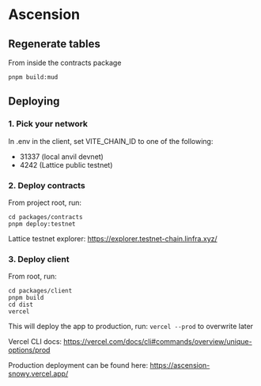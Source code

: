 # Ascension

## Regenerate tables
From inside the contracts package
```
pnpm build:mud
```

## Deploying 
### 1. Pick your network
In .env in the client, set VITE_CHAIN_ID to one of the following:
- 31337 (local anvil devnet) 
- 4242 (Lattice public testnet)

### 2. Deploy contracts
From project root, run:
```
cd packages/contracts 
pnpm deploy:testnet
```
Lattice testnet explorer: https://explorer.testnet-chain.linfra.xyz/

### 3. Deploy client
From root, run:
```
cd packages/client
pnpm build
cd dist
vercel
```
This will deploy the app to production, run: ```vercel --prod``` to overwrite later

Vercel CLI docs: https://vercel.com/docs/cli#commands/overview/unique-options/prod

Production deployment can be found here: https://ascension-snowy.vercel.app/